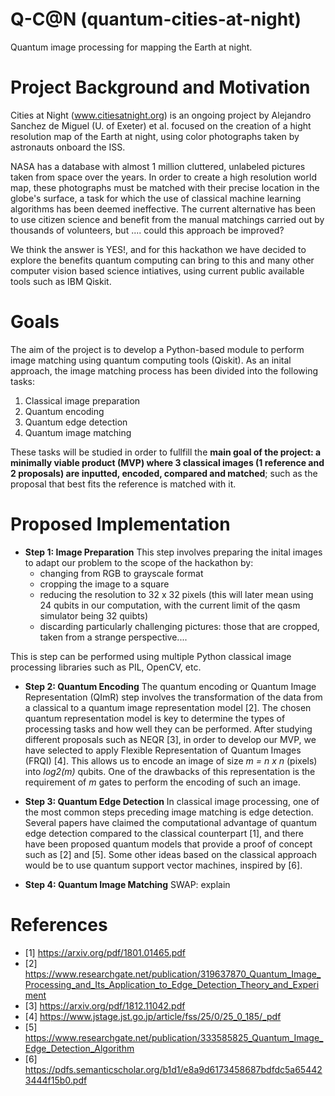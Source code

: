 # Q-C@N (quantum-cities-at-night)
Quantum image processing for mapping the Earth at night.

# Project Background and Motivation
Cities at Night (www.citiesatnight.org) is an ongoing project by Alejandro Sanchez de Miguel (U. of Exeter) et al. focused on the creation of a hight resolution map of the Earth at night, using color photographs taken by astronauts onboard the ISS. 

NASA has a database with almost 1 million cluttered, unlabeled pictures taken from space over the years. In order to create a high resolution world map, these photographs must be matched with their precise location in the globe's surface, a task for which the use of classical machine learning algorithms has been deemed ineffective. The current alternative has been to use citizen science and benefit from the manual matchings carried out by thousands of volunteers, but .... could this approach be improved?

We think the answer is YES!, and for this hackathon we have decided to explore the benefits quantum computing can bring to this and many other computer vision based science intiatives, using current public available tools such as IBM Qiskit.

# Goals
The aim of the project is to develop a Python-based module to perform image matching using quantum computing tools (Qiskit). As an inital approach, the image matching process has been divided into the following tasks:

1. Classical image preparation 
2. Quantum encoding
3. Quantum edge detection
4. Quantum image matching

These tasks will be studied in order to fullfill the **main goal of the project: a minimally viable product (MVP) where 3 classical images (1 reference and 2 proposals) are inputted, encoded, compared and matched**; such as the proposal that best fits the reference is matched with it.  

# Proposed Implementation
- **Step 1: Image Preparation**
This step involves preparing the inital images to adapt our problem to the scope of the hackathon by:
   - changing from RGB to grayscale format
   - cropping the image to a square
   - reducing the resolution to 32 x 32 pixels (this will later mean using 24 qubits in our computation, with the current limit of the qasm simulator being 32 quibts)
   - discarding particularly challenging pictures: those that are cropped, taken from a strange perspective.... 

This is step can be performed using multiple Python classical image processing libraries such as PIL, OpenCV, etc.

- **Step 2: Quantum Encoding**
The quantum encoding or Quantum Image Representation (QImR) step involves the transformation of the data from a classical to a quantum image representation model [2]. The chosen quantum representation model is key to determine the types of processing tasks and how well they can be performed. After studying different proposals such as NEQR [3], in order to develop our MVP, we have selected to apply Flexible Representation of Quantum Images (FRQI) [4]. This allows us to encode an image of size *m = n x n* (pixels) into *log2(m)* qubits. One of the drawbacks of this representation is the requirement of *m* gates to perform the encoding of such an image.

- **Step 3: Quantum Edge Detection**
In classical image processing, one of the most common steps preceding image matching is edge detection. Several papers have claimed the computational advantage of quantum edge detection compared to the classical counterpart [1], and there have been proposed quantum models that provide a proof of concept such as [2] and [5].  Some other ideas based on the classical approach would be to use quantum support vector machines, inspired by [6].

- **Step 4: Quantum Image Matching**
SWAP: explain


# References
- [1] https://arxiv.org/pdf/1801.01465.pdf
- [2] https://www.researchgate.net/publication/319637870_Quantum_Image_Processing_and_Its_Application_to_Edge_Detection_Theory_and_Experiment
- [3] https://arxiv.org/pdf/1812.11042.pdf
- [4] https://www.jstage.jst.go.jp/article/fss/25/0/25_0_185/_pdf
- [5] https://www.researchgate.net/publication/333585825_Quantum_Image_Edge_Detection_Algorithm
- [6] https://pdfs.semanticscholar.org/b1d1/e8a9d6173458687bdfdc5a654423444f15b0.pdf

